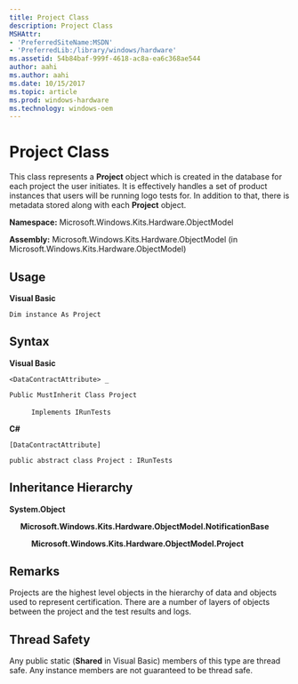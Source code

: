 ```yaml
---
title: Project Class
description: Project Class
MSHAttr:
- 'PreferredSiteName:MSDN'
- 'PreferredLib:/library/windows/hardware'
ms.assetid: 54b84baf-999f-4618-ac8a-ea6c368ae544
author: aahi
ms.author: aahi
ms.date: 10/15/2017
ms.topic: article
ms.prod: windows-hardware
ms.technology: windows-oem
---
```


# Project Class


This class represents a **Project** object which is created in the database for each project the user initiates. It is effectively handles a set of product instances that users will be running logo tests for. In addition to that, there is metadata stored along with each **Project** object.

**Namespace:** Microsoft.Windows.Kits.Hardware.ObjectModel

**Assembly:** Microsoft.Windows.Kits.Hardware.ObjectModel (in Microsoft.Windows.Kits.Hardware.ObjectModel)

## <span id="Usage"></span><span id="usage"></span><span id="USAGE"></span>Usage


**Visual Basic**

`Dim instance As Project`

## <span id="Syntax"></span><span id="syntax"></span><span id="SYNTAX"></span>Syntax


**Visual Basic**

`<DataContractAttribute> _`

`Public MustInherit Class Project`

          `Implements IRunTests`

**C#**

`[DataContractAttribute]`

`public abstract class Project : IRunTests`

## <span id="Inheritance_Hierarchy"></span><span id="inheritance_hierarchy"></span><span id="INHERITANCE_HIERARCHY"></span>Inheritance Hierarchy


**System.Object**

     **Microsoft.Windows.Kits.Hardware.ObjectModel.NotificationBase**

          **Microsoft.Windows.Kits.Hardware.ObjectModel.Project**

## <span id="Remarks"></span><span id="remarks"></span><span id="REMARKS"></span>Remarks


Projects are the highest level objects in the hierarchy of data and objects used to represent certification. There are a number of layers of objects between the project and the test results and logs.

## <span id="Thread_Safety"></span><span id="thread_safety"></span><span id="THREAD_SAFETY"></span>Thread Safety


Any public static (**Shared** in Visual Basic) members of this type are thread safe. Any instance members are not guaranteed to be thread safe.

 

 






